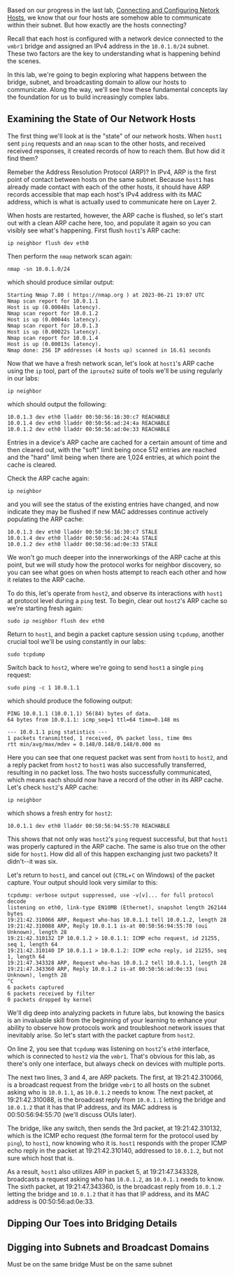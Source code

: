 Based on our progress in the last lab, [Connecting and Configuring Netork Hosts](connecting-and-configuring-network-hosts-in-proxmox.md),
we know that our four hosts are somehow able to communicate within their subnet.
But how exactly are the hosts connecting?

Recall that each host is configured with a network device connected to the `vmbr1`
bridge and assigned an IPv4 address in the `10.0.1.0/24` subnet. These two factors are the key to understanding what is happening behind the scenes.

In this lab, we're going to begin exploring what happens between the bridge, subnet,
and broadcasting domain to allow our hosts to communicate. Along the way, we'll see
how these fundamental concepts lay the foundation for us to build increasingly
complex labs.

## Examining the State of Our Network Hosts

The first thing we'll look at is the "state" of our network hosts. When `host1` sent
`ping` requests and an `nmap` scan to the other hosts, and received received
responses, it created records of how to reach them. But how did it find them?

Remeber the Address Resolution Protocol (ARP)? In IPv4, ARP is the first point of
contact between hosts on the same subnet. Because `host1` has already made contact
with each of the other hosts, it should have ARP records accessible that map each
host's IPv4 address with its MAC address, which is what is actually used to
communicate here on Layer 2.

When hosts are restarted, however, the ARP cache is flushed, so let's start out with
a clean ARP cache here, too, and populate it again so you can visibly see what's
happening. First flush `host1`'s ARP cache:

```
ip neighbor flush dev eth0
```

Then perform the `nmap` network scan again:

```
nmap -sn 10.0.1.0/24
```

which should produce similar output:

```
Starting Nmap 7.80 ( https://nmap.org ) at 2023-06-21 19:07 UTC
Nmap scan report for 10.0.1.1
Host is up (0.00048s latency).
Nmap scan report for 10.0.1.2
Host is up (0.00044s latency).
Nmap scan report for 10.0.1.3
Host is up (0.00022s latency).
Nmap scan report for 10.0.1.4
Host is up (0.00013s latency).
Nmap done: 256 IP addresses (4 hosts up) scanned in 16.61 seconds
```

Now that we have a fresh network scan, let's look at `host1`'s ARP cache
using the `ip` tool, part of the `iproute2` suite of tools we'll be using
regularly in our labs:

```
ip neighbor
```

which should output the following:

```
10.0.1.3 dev eth0 lladdr 00:50:56:16:30:c7 REACHABLE
10.0.1.4 dev eth0 lladdr 00:50:56:ad:24:4a REACHABLE
10.0.1.2 dev eth0 lladdr 00:50:56:ad:0e:33 REACHABLE
```

Entries in a device's ARP cache are cached for a certain amount of time and
then cleared out, with the "soft" limit being once 512 entries are reached
and the "hard" limit being when there are 1,024 entries, at which point the
cache is cleared.

Check the ARP cache again:

```
ip neighbor
```

and you will see the status of the existing entries have changed, and now indicate
they may be flushed if new MAC addresses continue actively populating the ARP cache:

```
10.0.1.3 dev eth0 lladdr 00:50:56:16:30:c7 STALE
10.0.1.4 dev eth0 lladdr 00:50:56:ad:24:4a STALE
10.0.1.2 dev eth0 lladdr 00:50:56:ad:0e:33 STALE
```

We won't go much deeper into the innerworkings of the ARP cache at this point,
but we will study how the protocol works for neighbor discovery, so you can
see what goes on when hosts attempt to reach each other and how it relates to
the ARP cache.

To do this, let's operate from `host2`, and observe its interactions with `host1` at
protocol level during a `ping` test. To begin, clear out `host2`'s ARP cache so
we're starting fresh again:

```
sudo ip neighbor flush dev eth0
```

Return to `host1`, and begin a packet capture session using `tcpdump`, another crucial
tool we'll be using constantly in our labs:

```
sudo tcpdump
```

Switch back to `host2`, where we're going to send `host1` a single `ping` request:

```
sudo ping -c 1 10.0.1.1
```

which should produce the following output:

```
PING 10.0.1.1 (10.0.1.1) 56(84) bytes of data.
64 bytes from 10.0.1.1: icmp_seq=1 ttl=64 time=0.148 ms

--- 10.0.1.1 ping statistics ---
1 packets transmitted, 1 received, 0% packet loss, time 0ms
rtt min/avg/max/mdev = 0.148/0.148/0.148/0.000 ms
```

Here you can see that one request packet was sent from `host1` to `host2`, and a reply
packet from `host2` to `host1` was also successfully transferred, resulting in no packet
loss. The two hosts successfully communicated, which means each should now have a record
of the other in its ARP cache. Let's check `host2`'s ARP cache:

```
ip neighbor
```

which shows a fresh entry for `host2`:

```
10.0.1.1 dev eth0 lladdr 00:50:56:94:55:70 REACHABLE
```

This shows that not only was `host2`'s `ping` request successful, but that `host1` was
properly captured in the ARP cache. The same is also true on the other side for `host1`.
How did all of this happen exchanging just two packets? It didn't--it was six.

Let's return to `host1`, and cancel out (`CTRL`+`C`
on Windows) of the packet capture. Your output should look very similar to this:

```
tcpdump: verbose output suppressed, use -v[v]... for full protocol decode
listening on eth0, link-type EN10MB (Ethernet), snapshot length 262144 bytes
19:21:42.310066 ARP, Request who-has 10.0.1.1 tell 10.0.1.2, length 28
19:21:42.310088 ARP, Reply 10.0.1.1 is-at 00:50:56:94:55:70 (oui Unknown), length 28
19:21:42.310132 IP 10.0.1.2 > 10.0.1.1: ICMP echo request, id 21255, seq 1, length 64
19:21:42.310140 IP 10.0.1.1 > 10.0.1.2: ICMP echo reply, id 21255, seq 1, length 64
19:21:47.343328 ARP, Request who-has 10.0.1.2 tell 10.0.1.1, length 28
19:21:47.343360 ARP, Reply 10.0.1.2 is-at 00:50:56:ad:0e:33 (oui Unknown), length 28
^C
6 packets captured
6 packets received by filter
0 packets dropped by kernel
```

We'll dig deep into analyzing packets in future labs, but knowing the basics is an
invaluable skill from the beginning of your learning to enhance your ability to
observe how protocols work and troubleshoot network issues that inevitably arise. So
let's start with the packet capture from `host2`.

On line 2, you see that `tcpdump` was listening on `host2`'s `eth0` interface, which
is connected to `host2` via the `vmbr1`. That's obvious for this lab, as there's only
one interface, but always check on devices with multiple ports.

The next two lines, 3 and 4, are ARP packets. The first, at 19:21:42.310066, is a
broadcast request from the bridge `vmbr1` to all hosts on the subnet asking who is
`10.0.1.1`, as `10.0.1.2` needs to know. The next packet, at 19:21:42.310088, is 
the broadcast reply from `10.0.1.1` letting the bridge and `10.0.1.2` that it has
that IP address, and its MAC address is 00:50:56:94:55:70 (we'll discuss OUIs later).

The bridge, like any switch, then sends the 3rd packet, at 19:21:42.310132, which
is the ICMP echo request (the formal term for the protocol used by `ping`), to
`host1`, now knowing who it is. `host1` responds with the proper ICMP echo reply
in the packet at 19:21:42.310140, addressed to `10.0.1.2`, but not sure which host
that is.

As a result, `host1` also utilizes ARP in packet 5, at 19:21:47.343328, broadcasts
a request asking who has `10.0.1.2`, as `10.0.1.1` needs to know. The sixth packet,
at 19:21:47.343360, is the broadcast reply from `10.0.1.2` letting the bridge and `10.0.1.2` that it has that IP address, and its MAC address is 00:50:56:ad:0e:33.


## Dipping Our Toes into Bridging Details

## Digging into Subnets and Broadcast Domains

Must be on the same bridge
Must be on the same subnet